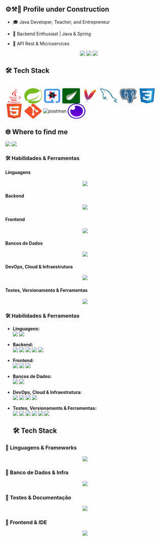 ## ⚙️⚒️🔭 Profile under Construction

- 🎓 Java Developer, Teacher, and Entrepreneur
- 🍵 Backend Enthusiast | Java & Spring
- 🏹 API Rest & Microservices

  <div align="center">
    <img src="https://skillicons.dev/icons?i=java,spring,quarkus,thymeleaf,hibernate,maven,python" />
    <img src="https://skillicons.dev/icons?i=mysql,postgresql,docker,kubernetes,aws,kafka,git,ubuntu,github,junit,swagger" />
    <img src="https://skillicons.dev/icons?i=postman,insomnia,idea,angular,html,css" />
  </div>

## 🛠️ Tech Stack
<div style="display: inline_block"><br>
  <img align="center" alt="Java" height="48" width="56" src="https://raw.githubusercontent.com/devicons/devicon/master/icons/java/java-plain.svg">
  <img align="center" alt="spring" height="48" width="56" src="https://raw.githubusercontent.com/devicons/devicon/master/icons/spring/spring-original.svg">
  <img align="center" alt="spring" height="48" width="56" src="https://github.com/devicons/devicon/blob/master/icons/quarkus/quarkus-original.svg">
  <img align="center" alt="spring" height="48" width="56" src="https://github.com/devicons/devicon/blob/master/icons/thymeleaf/thymeleaf-original.svg">
  <img align="center" alt="spring" height="48" width="56" src="https://github.com/devicons/devicon/blob/master/icons/maven/maven-original.svg">
  <!--<img align="center" alt="docker" height="60" width="70" src="https://raw.githubusercontent.com/devicons/devicon/master/icons/docker/docker-original.svg">-->
  <!--<img align="center" alt="docker" height="60" width="70" src="https://github.com/devicons/devicon/blob/master/icons/angular/angular-original.svg">-->
  <!--<img align="center" alt="docker" height="60" width="70" src="https://github.com/devicons/devicon/blob/master/icons/apachekafka/apachekafka-original.svg">-->
  <!--<img align="center" alt="docker" height="60" width="70" src="https://github.com/devicons/devicon/blob/master/icons/intellij/intellij-original.svg">-->
  <img align="center" alt="mysql" height="48" width="56" src="https://raw.githubusercontent.com/devicons/devicon/master/icons/mysql/mysql-original.svg">
  <!--<img align="center" alt="oracle" height="60" width="70" src="https://raw.githubusercontent.com/devicons/devicon/master/icons/oracle/oracle-original.svg">-->
  <img align="center" alt="postgresql" height="48" width="56" src="https://raw.githubusercontent.com/devicons/devicon/master/icons/postgresql/postgresql-original.svg">
  <img align="center" alt="css" height="48" width="56" src="https://github.com/devicons/devicon/blob/master/icons/css3/css3-original.svg">
  <img align="center" alt="html" height="48" width="56" src="https://github.com/devicons/devicon/blob/master/icons/html5/html5-original.svg">
  <img align="center" alt="git" height="48" width="56" src="https://raw.githubusercontent.com/devicons/devicon/master/icons/git/git-original.svg">
  <img align="center" alt="postman" height="48" width="56" src="https://icon.icepanel.io/Technology/svg/Postman.svg">
  <img align="center" alt="insomnia" height="48" width="56" src="https://github.com/devicons/devicon/blob/master/icons/insomnia/insomnia-original.svg">
</div>

 ## 🌐 Where to find me
<div>
 <a href="https://discord.com/channels/@me/1031649002757824533" target="_blank"><img src="https://img.shields.io/badge/Discord-7289DA?style=for-the-badge&logo=discord&logoColor=white" target="_blank"></a>
  <a href="https://www.linkedin.com/in/vpelizzari/" target="_blank"><img src="https://img.shields.io/badge/-LinkedIn-%230077B5?style=for-the-badge&logo=linkedin&logoColor=white" target="_blank"></a>
</div>

### 🛠️ Habilidades & Ferramentas

#### Linguagens
<div align="center">
  <img src="https://skillicons.dev/icons?i=java,python" />
</div>

#### Backend
<div align="center">
  <img src="https://skillicons.dev/icons?i=spring,quarkus,hibernate,maven,kafka,thymeleaf" />
</div>

#### Frontend
<div align="center">
  <img src="https://skillicons.dev/icons?i=angular,html,css" />
</div>

#### Bancos de Dados
<div align="center">
  <img src="https://skillicons.dev/icons?i=mysql,postgresql" />
</div>

#### DevOps, Cloud & Infraestrutura
<div align="center">
  <img src="https://skillicons.dev/icons?i=docker,kubernetes,aws,ubuntu" />
</div>

#### Testes, Versionamento & Ferramentas
<div align="center">
  <img src="https://skillicons.dev/icons?i=junit,swagger,postman,insomnia,git,github,idea" />
</div>

### 🛠️ Habilidades & Ferramentas

- **Linguagens:**
  <br>
  <img src="https://img.shields.io/badge/Java-ED8B00?style=for-the-badge&logo=openjdk&logoColor=white" />
  <img src="https://img.shields.io/badge/Python-3776AB?style=for-the-badge&logo=python&logoColor=white" />

- **Backend:**
  <br>
  <img src="https://img.shields.io/badge/Spring-6DB33F?style=for-the-badge&logo=spring&logoColor=white" />
  <img src="https://img.shields.io/badge/Quarkus-4695EB?style=for-the-badge&logo=quarkus&logoColor=white" />
  <img src="https://img.shields.io/badge/Hibernate-59666C?style=for-the-badge&logo=hibernate&logoColor=white" />
  <img src="https://img.shields.io/badge/Maven-C71A36?style=for-the-badge&logo=apachemaven&logoColor=white" />
  <img src="https://img.shields.io/badge/Apache_Kafka-231F20?style=for-the-badge&logo=apachekafka&logoColor=white" />

- **Frontend:**
  <br>
  <img src="https://img.shields.io/badge/Angular-DD0031?style=for-the-badge&logo=angular&logoColor=white" />
  <img src="https://img.shields.io/badge/HTML5-E34F26?style=for-the-badge&logo=html5&logoColor=white" />
  <img src="https://img.shields.io/badge/CSS3-1572B6?style=for-the-badge&logo=css3&logoColor=white" />

- **Bancos de Dados:**
  <br>
  <img src="https://img.shields.io/badge/MySQL-4479A1?style=for-the-badge&logo=mysql&logoColor=white" />
  <img src="https://img.shields.io/badge/PostgreSQL-4169E1?style=for-the-badge&logo=postgresql&logoColor=white" />

- **DevOps, Cloud & Infraestrutura:**
  <br>
  <img src="https://img.shields.io/badge/Docker-2496ED?style=for-the-badge&logo=docker&logoColor=white" />
  <img src="https://img.shields.io/badge/Kubernetes-326CE5?style=for-the-badge&logo=kubernetes&logoColor=white" />
  <img src="https://img.shields.io/badge/Amazon_AWS-232F3E?style=for-the-badge&logo=amazonaws&logoColor=white" />
  <img src="https://img.shields.io/badge/Ubuntu-E95420?style=for-the-badge&logo=ubuntu&logoColor=white" />

- **Testes, Versionamento & Ferramentas:**
  <br>
  <img src="https://img.shields.io/badge/JUnit5-25A162?style=for-the-badge&logo=junit5&logoColor=white" />
  <img src="https://img.shields.io/badge/Swagger-85EA2D?style=for-the-badge&logo=swagger&logoColor=black" />
  <img src="https://img.shields.io/badge/Postman-FF6C37?style=for-the-badge&logo=postman&logoColor=white" />
  <img src="https://img.shields.io/badge/Git-F05032?style=for-the-badge&logo=git&logoColor=white" />
  <img src="https://img.shields.io/badge/GitHub-181717?style=for-the-badge&logo=github&logoColor=white" />
  <img src="https://img.shields.io/badge/IntelliJ_IDEA-000000.svg?style=for-the-badge&logo=intellij-idea&logoColor=white" />

  ## 🛠️ Tech Stack

### 🔹 Linguagens & Frameworks
<div align="center">
  <img src="https://skillicons.dev/icons?i=java,spring,quarkus,thymeleaf,hibernate,maven,python" />
</div>

### 🔹 Banco de Dados & Infra
<div align="center">
  <img src="https://skillicons.dev/icons?i=mysql,postgresql,docker,kubernetes,aws,kafka,git,ubuntu,github" />
</div>

### 🔹 Testes & Documentação
<div align="center">
  <img src="https://skillicons.dev/icons?i=junit,swagger,postman,insomnia" />
</div>

### 🔹 Frontend & IDE
<div align="center">
  <img src="https://skillicons.dev/icons?i=angular,html,css,idea" />
</div>


